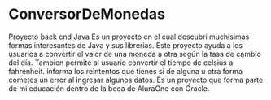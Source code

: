 # ConversorDeMonedas
Proyecto back end Java
Es un proyecto en el cual descubri muchisimas formas interesantes de Java y sus librerias.
Este proyecto ayuda a los usuarios a convertir el valor de una moneda a otra según la tasa de cambio del día. Tambien permite al usuario convertir el tiempo de celsius a fahrenheit.
informa los reintentos que tienes si de alguna u otra forma cometes un error al ingresar algunos datos.
Es un proyecto que forma parte de mi educación dentro de la beca de AluraOne con Oracle.
